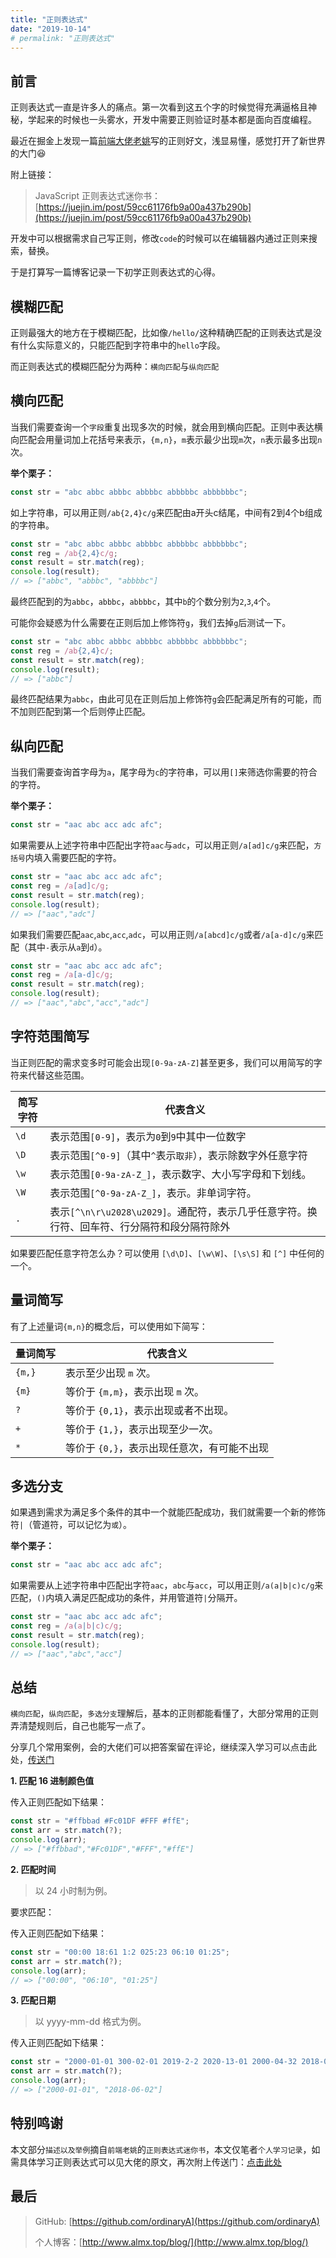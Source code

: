 ```yaml
---
title: "正则表达式"
date: "2019-10-14"
# permalink: "正则表达式"
---
```


## 前言

正则表达式一直是许多人的痛点。第一次看到这五个字的时候觉得充满逼格且神秘，学起来的时候也一头雾水，开发中需要正则验证时基本都是面向百度编程。

最近在掘金上发现一篇[前端大佬老姚](https://juejin.im/user/58247e285bbb5000590e4824)写的正则好文，浅显易懂，感觉打开了新世界的大门😆

附上链接：

>JavaScript 正则表达式迷你书： [https://juejin.im/post/59cc61176fb9a00a437b290b](https://juejin.im/post/59cc61176fb9a00a437b290b)

开发中可以根据需求自己写正则，修改`code`的时候可以在编辑器内通过正则来搜索，替换。

于是打算写一篇博客记录一下初学正则表达式的心得。

## 模糊匹配

正则最强大的地方在于模糊匹配，比如像`/hello/`这种精确匹配的正则表达式是没有什么实际意义的，只能匹配到字符串中的`hello`字段。

而正则表达式的模糊匹配分为两种：`横向匹配`与`纵向匹配`

## 横向匹配

当我们需要查询一个`字段`重复出现多次的时候，就会用到横向匹配。正则中表达横向匹配会用量词加上花括号来表示，`{m,n}`，`m`表示最少出现`m`次，`n`表示最多出现`n`次。

**举个栗子：**

```js
const str = "abc abbc abbbc abbbbc abbbbbc abbbbbbc";
```

如上字符串，可以用正则`/ab{2,4}c/g`来匹配由a开头c结尾，中间有2到4个b组成的字符串。

```js
const str = "abc abbc abbbc abbbbc abbbbbc abbbbbbc";
const reg = /ab{2,4}c/g;
const result = str.match(reg);
console.log(result);
// => ["abbc", "abbbc", "abbbbc"]
```

最终匹配到的为`abbc`，`abbbc`，`abbbbc`，其中`b`的个数分别为`2`,`3`,`4`个。

可能你会疑惑为什么需要在正则后加上修饰符`g`，我们去掉`g`后测试一下。

```js
const str = "abc abbc abbbc abbbbc abbbbbc abbbbbbc";
const reg = /ab{2,4}c/;
const result = str.match(reg);
console.log(result);
// => ["abbc"]
```

最终匹配结果为`abbc`，由此可见在正则后加上修饰符`g`会匹配满足所有的可能，而不加则匹配到第一个后则停止匹配。

## 纵向匹配

当我们需要查询首字母为`a`，尾字母为`c`的字符串，可以用`[]`来筛选你需要的符合的字符。

**举个栗子：**

```js
const str = "aac abc acc adc afc";
```

如果需要从上述字符串中匹配出字符`aac`与`adc`，可以用正则`/a[ad]c/g`来匹配，`方括号`内填入需要匹配的字符。

```js
const str = "aac abc acc adc afc";
const reg = /a[ad]c/g;
const result = str.match(reg);
console.log(result);
// => ["aac","adc"]
```

如果我们需要匹配`aac`,`abc`,`acc`,`adc`，可以用正则`/a[abcd]c/g`或者`/a[a-d]c/g`来匹配（其中`-`表示从`a`到`d`）。

```js
const str = "aac abc acc adc afc";
const reg = /a[a-d]c/g;
const result = str.match(reg);
console.log(result);
// => ["aac","abc","acc","adc"]
```

## 字符范围简写

当正则匹配的需求变多时可能会出现`[0-9a-zA-Z]`甚至更多，我们可以用简写的字符来代替这些范围。

| 简写字符 | 代表含义                                                                                    |
| -------- | ------------------------------------------------------------------------------------------- |
| `\d`     | 表示范围`[0-9]`，表示为`0`到`9`中其中一位数字                                               |
| `\D`     | 表示范围`[^0-9]`（其中`^`表示`取非`），表示除数字外任意字符                                 |
| `\w`     | 表示范围`[0-9a-zA-Z_]`，表示数字、大小写字母和下划线。                                      |
| `\W`     | 表示范围`[^0-9a-zA-Z_]`，表示。非单词字符。                                                 |
| `.`      | 表示`[^\n\r\u2028\u2029]`。通配符，表示几乎任意字符。换行符、回车符、行分隔符和段分隔符除外 |

如果要匹配任意字符怎么办？可以使用 `[\d\D]`、`[\w\W]`、`[\s\S]` 和 `[^]` 中任何的一个。

## 量词简写

有了上述量词`{m,n}`的概念后，可以使用如下简写：

| 量词简写 | 代表含义                                    |
| -------- | ------------------------------------------- |
| `{m,}`   | 表示至少出现 `m` 次。                       |
| `{m}`    | 等价于 `{m,m}`，表示出现 `m` 次。           |
| `?`      | 等价于 `{0,1}`，表示出现或者不出现。        |
| `+`      | 等价于 `{1,}`，表示出现至少一次。           |
| `*`      | 等价于 `{0,}`，表示出现任意次，有可能不出现 |

## 多选分支

如果遇到需求为满足多个条件的其中一个就能匹配成功，我们就需要一个新的修饰符`|`（管道符，可以记忆为`或`）。

**举个栗子：**

```js
const str = "aac abc acc adc afc";
```

如果需要从上述字符串中匹配出字符`aac`，`abc`与`acc`，可以用正则`/a(a|b|c)c/g`来匹配，`()`内填入满足匹配成功的条件，并用管道符`|`分隔开。

```js
const str = "aac abc acc adc afc";
const reg = /a(a|b|c)c/g;
const result = str.match(reg);
console.log(result);
// => ["aac","abc","acc"]
```

## 总结

`横向匹配`，`纵向匹配`，`多选分支`理解后，基本的正则都能看懂了，大部分常用的正则弄清楚规则后，自己也能写一点了。

分享几个常用案例，会的大佬们可以把答案留在评论，继续深入学习可以点击此处，[传送门](https://juejin.im/post/59cc61176fb9a00a437b290b)

**1. 匹配 16 进制颜色值**

传入正则匹配如下结果：

```js
const str = "#ffbbad #Fc01DF #FFF #ffE";
const arr = str.match(?);
console.log(arr);
// => ["#ffbbad","#Fc01DF","#FFF","#ffE"]
```

**2. 匹配时间**

>以 24 小时制为例。

要求匹配：

传入正则匹配如下结果：

```js
const str = "00:00 18:61 1:2 025:23 06:10 01:25";
const arr = str.match(?);
console.log(arr);
// => ["00:00", "06:10", "01:25"]
```

**3. 匹配日期**

>以 yyyy-mm-dd 格式为例。

传入正则匹配如下结果：

```js
const str = "2000-01-01 300-02-01 2019-2-2 2020-13-01 2000-04-32 2018-06-02";
const arr = str.match(?);
console.log(arr);
// => ["2000-01-01", "2018-06-02"]
```

## 特别鸣谢

本文部分`描述以及举例`摘自`前端老姚`的`正则表达式迷你书`，本文仅笔者`个人学习记录`，如需具体学习正则表达式可以见大佬的原文，再次附上传送门：[点击此处](https://juejin.im/post/59cc61176fb9a00a437b290b)

## 最后

>GitHub: [https://github.com/ordinaryA](https://github.com/ordinaryA)
>
>个人博客：[http://www.almx.top/blog/](http://www.almx.top/blog/)